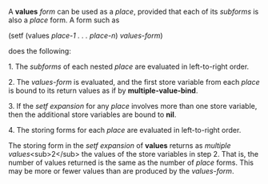  

A **values** *form* can be used as a *place*, provided that each of its *subforms* is also a *place* form. A form such as 

(setf (values *place-1 . . . place-n*) *values-form*) 

does the following: 

1\. The *subforms* of each nested *place* are evaluated in left-to-right order. 

2\. The *values-form* is evaluated, and the first store variable from each *place* is bound to its return values as if by **multiple-value-bind**. 

3\. If the *setf expansion* for any *place* involves more than one store variable, then the additional store variables are bound to **nil**. 

4\. The storing forms for each *place* are evaluated in left-to-right order. 

The storing form in the *setf expansion* of **values** returns as *multiple values*\<sub\>2\</sub\> the values of the store variables in step 2. That is, the number of values returned is the same as the number of *place* forms. This may be more or fewer values than are produced by the *values-form*. 

